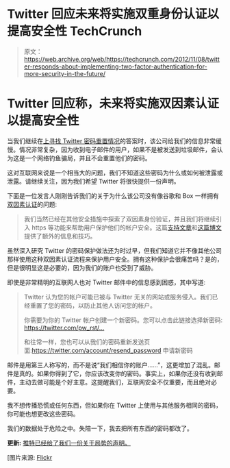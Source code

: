 # Twitter 回应未来将实施双重身份认证以提高安全性 TechCrunch

> 原文：<https://web.archive.org/web/https://techcrunch.com/2012/11/08/twitter-responds-about-implementing-two-factor-authentication-for-more-security-in-the-future/>

# Twitter 回应称，未来将实施双因素认证以提高安全性

当我们继续在[上寻找 Twitter 密码重置情况](https://web.archive.org/web/20221226015141/https://techcrunch.com/2012/11/08/you-might-have-gotten-an-email-from-twitter-about-your-account-being-compromised/)的答案时，该公司给我们的信息非常缓慢。情况非常复杂，因为收到电子邮件的用户，如果不是被发送到垃圾邮件，会认为这是一个网络钓鱼骗局，并且不会重置他们的密码。

这对互联网来说是一个相当大的问题，我们不知道这些密码为什么或如何被泄露或泄露。请继续关注，因为我们希望 Twitter 将很快提供一份声明。

下面是一位发言人刚刚告诉我们的关于为什么该公司没有像谷歌和 Box 一样拥有[双因素认证](https://web.archive.org/web/20221226015141/https://techcrunch.com/2011/02/10/google-rolls-out-two-factor-authentication-for-everyone-you-should-use-it/)的问题:

> 我们当然已经在其他安全措施中探索了双因素身份验证，并且我们将继续引入 https 等功能来帮助用户保护他们的帐户安全。这篇[支持文章](https://web.archive.org/web/20221226015141/https://support.twitter.com/articles/76036-keeping-your-account-secure)和[这篇博文](https://web.archive.org/web/20221226015141/http://blog.twitter.com/2011/07/keeping-your-account-safe.html)提供了额外的信息和技巧。

虽然深入研究 Twitter 的密码保护做法还为时过早，但我们知道它并不像其他公司那样使用这种双因素认证流程来保护用户安全。拥有这种保护会很痛苦吗？是的，但是很明显这是必要的，因为我们的账户也受到了威胁。

即使是非常精明的互联网人也对 Twitter 邮件中的信息感到困惑，其中写道:

> Twitter 认为您的帐户可能已被与 Twitter 无关的网站或服务侵入。我们已经重置了您的密码，以防止其他人访问您的帐户。
> 
> 你需要为你的 Twitter 帐户创建一个新密码。您可以点击此链接选择新密码:
> https://twitter.com/pw_rst/…
> 
> 和往常一样，您也可以从我们的密码重新发送页面:https://twitter.com/account/resend_password 申请新密码

邮件是用第三人称写的，而不是说“我们相信你的账户……”，这更增加了混乱。邮件是真的。如果你得到了它，你应该改变你的密码。事实上，如果你还没有收到邮件，主动去做可能是个好主意。这提醒我们，互联网安全不仅重要，而且绝对必要。

我不想传播恐慌或任何东西，但如果你在 Twitter 上使用与其他服务相同的密码，你可能也想更改这些密码。

我们的数据处于危险之中。失陪一下，我去把所有东西的密码都改了。

**更新:** [推特已经给了我们一份关于局势的声明。](https://web.archive.org/web/20221226015141/https://techcrunch.com/2012/11/08/twitters-response-to-compromised-account-situation-accounts-were-compromised-but-we-sent-out-too-many-emails/)

[图片来源: [Flickr](https://web.archive.org/web/20221226015141/http://www.flickr.com/photos/tambako/6846010401/)